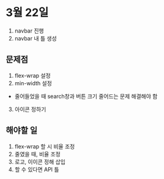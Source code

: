 # 3월 22일
1. navbar 진행
2. navbar 내 틀 생성

## 문제점
1. flex-wrap 설정
2. min-width 설정
  - 줄어들었을 때 search창과 버튼 크기 줄어드는 문제 해결해야 함
3. 아이콘 정하기

## 해야할 일
1. flex-wrap 할 시 비율 조정
2. 줄였을 때, 비율 조정
3. 로고, 이이콘 정해 삽입
4. 할 수 있다면 API 틀